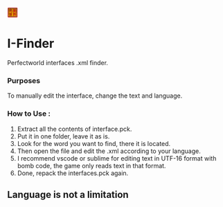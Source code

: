 <picture>
  <img src="./res/icon.png" width="5%">
</picture>

# I-Finder
Perfectworld interfaces .xml finder.

### Purposes
To manually edit the interface, change the text and language.

### How to Use : 
1. Extract all the contents of interface.pck.
2. Put it in one folder, leave it as is.
3. Look for the word you want to find, there it is located.
4. Then open the file and edit the .xml according to your language.
5. I recommend vscode or sublime for editing text in UTF-16 format with bomb code, the game only reads text in that format.
6. Done, repack the interfaces.pck again.

## Language is not a limitation
